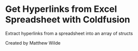 # Get Hyperlinks from Excel Spreadsheet with Coldfusion
Extract hyperlinks from a spreadsheet into an array of structs

Created by Matthew Wilde
